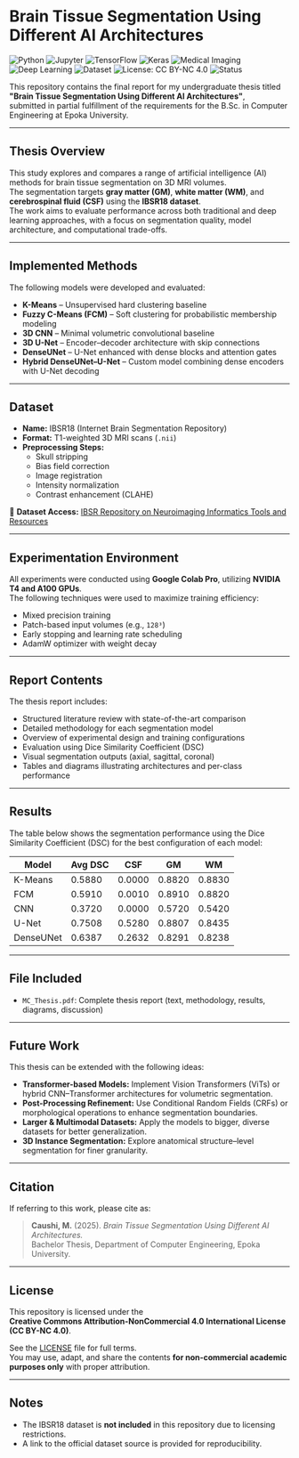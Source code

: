 # Brain Tissue Segmentation Using Different AI Architectures

![Python](https://img.shields.io/badge/Python-3.10-blue?logo=python&logoColor=white)
![Jupyter](https://img.shields.io/badge/Jupyter-Notebook-orange?logo=jupyter&logoColor=white)
![TensorFlow](https://img.shields.io/badge/TensorFlow-2.14-orange?logo=tensorflow&logoColor=white)
![Keras](https://img.shields.io/badge/Keras-2.14-red?logo=keras&logoColor=white)
![Medical Imaging](https://img.shields.io/badge/Domain-Medical%20Imaging-lightblue)
![Deep Learning](https://img.shields.io/badge/Deep%20Learning-CNN%2FUNet-brightgreen)
![Dataset](https://img.shields.io/badge/Dataset-ISBR18-yellow)
![License: CC BY-NC 4.0](https://img.shields.io/badge/License-CC%20BY--NC%204.0-lightgrey.svg)
![Status](https://img.shields.io/badge/Status-Completed-success)

This repository contains the final report for my undergraduate thesis titled  
**"Brain Tissue Segmentation Using Different AI Architectures"**,  
submitted in partial fulfillment of the requirements for the B.Sc. in Computer Engineering at Epoka University.

---

## Thesis Overview

This study explores and compares a range of artificial intelligence (AI) methods for brain tissue segmentation on 3D MRI volumes.  
The segmentation targets **gray matter (GM)**, **white matter (WM)**, and **cerebrospinal fluid (CSF)** using the **IBSR18 dataset**.  
The work aims to evaluate performance across both traditional and deep learning approaches, with a focus on segmentation quality, model architecture, and computational trade-offs.

---

## Implemented Methods

The following models were developed and evaluated:

- **K-Means** – Unsupervised hard clustering baseline  
- **Fuzzy C-Means (FCM)** – Soft clustering for probabilistic membership modeling  
- **3D CNN** – Minimal volumetric convolutional baseline  
- **3D U-Net** – Encoder–decoder architecture with skip connections  
- **DenseUNet** – U-Net enhanced with dense blocks and attention gates  
- **Hybrid DenseUNet–U-Net** – Custom model combining dense encoders with U-Net decoding  

---

## Dataset

- **Name:** IBSR18 (Internet Brain Segmentation Repository)  
- **Format:** T1-weighted 3D MRI scans (`.nii`)  
- **Preprocessing Steps:**
  - Skull stripping  
  - Bias field correction  
  - Image registration  
  - Intensity normalization  
  - Contrast enhancement (CLAHE)  

📌 **Dataset Access:** [IBSR Repository on Neuroimaging Informatics Tools and Resources](https://www.nitrc.org/projects/ibsr)

---

## Experimentation Environment

All experiments were conducted using **Google Colab Pro**, utilizing **NVIDIA T4 and A100 GPUs**.  
The following techniques were used to maximize training efficiency:
- Mixed precision training  
- Patch-based input volumes (e.g., `128³`)  
- Early stopping and learning rate scheduling  
- AdamW optimizer with weight decay  

---

## Report Contents

The thesis report includes:

- Structured literature review with state-of-the-art comparison  
- Detailed methodology for each segmentation model  
- Overview of experimental design and training configurations  
- Evaluation using Dice Similarity Coefficient (DSC)  
- Visual segmentation outputs (axial, sagittal, coronal)  
- Tables and diagrams illustrating architectures and per-class performance  

---

## Results

The table below shows the segmentation performance using the Dice Similarity Coefficient (DSC) for the best configuration of each model:

| Model       | Avg DSC  | CSF    | GM    | WM    |
|-------------|---------|-------|-------|-------|
| K-Means      | 0.5880  | 0.0000 | 0.8820 | 0.8830 |
| FCM          | 0.5910  | 0.0010 | 0.8910 | 0.8820 |
| CNN          | 0.3720  | 0.0000 | 0.5720 | 0.5420 |
| U-Net        | 0.7508  | 0.5280 | 0.8807 | 0.8435 |
| DenseUNet    | 0.6387  | 0.2632 | 0.8291 | 0.8238 |

---

## File Included

- `MC_Thesis.pdf`: Complete thesis report (text, methodology, results, diagrams, discussion)

---

## Future Work

This thesis can be extended with the following ideas:

- **Transformer-based Models:** Implement Vision Transformers (ViTs) or hybrid CNN–Transformer architectures for volumetric segmentation.
- **Post-Processing Refinement:** Use Conditional Random Fields (CRFs) or morphological operations to enhance segmentation boundaries.
- **Larger & Multimodal Datasets:** Apply the models to bigger, diverse datasets for better generalization.
- **3D Instance Segmentation:** Explore anatomical structure–level segmentation for finer granularity.

---

## Citation

If referring to this work, please cite as:

> **Caushi, M.** (2025). *Brain Tissue Segmentation Using Different AI Architectures.*  
> Bachelor Thesis, Department of Computer Engineering, Epoka University.

---

## License

This repository is licensed under the  
**Creative Commons Attribution-NonCommercial 4.0 International License (CC BY-NC 4.0)**.  

See the [LICENSE](LICENSE) file for full terms.  
You may use, adapt, and share the contents **for non-commercial academic purposes only** with proper attribution.

---

## Notes

- The IBSR18 dataset is **not included** in this repository due to licensing restrictions.  
- A link to the official dataset source is provided for reproducibility.
